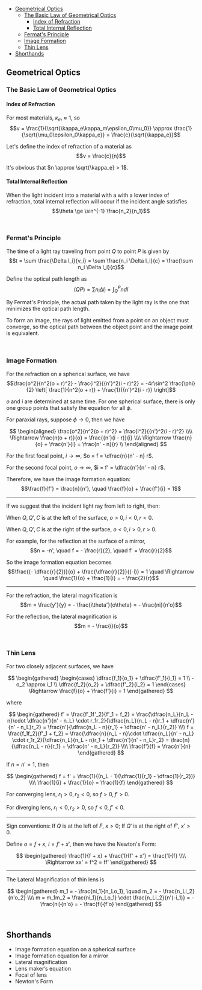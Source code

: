 
- [Geometrical Optics](#geometrical-optics)
  - [The Basic Law of Geometrical Optics](#the-basic-law-of-geometrical-optics)
    - [Index of Refraction](#index-of-refraction)
    - [Total Internal Reflection](#total-internal-reflection)
  - [Fermat's Principle](#fermats-principle)
  - [Image Formation](#image-formation)
  - [Thin Lens](#thin-lens)
- [Shorthands](#shorthands)




## Geometrical Optics
### The Basic Law of Geometrical Optics
#### Index of Refraction
For most materials, $\kappa_m \approx 1$, so $$v = \frac{1}{\sqrt{\kappa_e\kappa_m\epsilon_0\mu_0}} \approx \frac{1}{\sqrt{\mu_0\epsilon_0\kappa_e}} = \frac{c}{\sqrt{\kappa_e}}$$

Let's define the index of refraction of a material as $$v = \frac{c}{n}$$

It's obvious that $n \approx \sqrt{\kappa_e} > 1$.

#### Total Internal Reflection
When the light incident into a material with a with a lower index of refraction, total internal reflection will occur if the incident angle satisfies $$\theta \ge \sin^{-1} \frac{n_2}{n_1}$$






<br>

### Fermat's Principle
The time of a light ray traveling from point $Q$ to point $P$ is given by $$t = \sum \frac{\Delta l_i}{v_i} = \sum \frac{n_i \Delta l_i}{c} = \frac{\sum n_i \Delta l_i}{c}$$

Define the optical path length as $$(QP) = \sum n_i \Delta l_i = \int_Q^P ndl$$

By Fermat's Principle, the actual path taken by the light ray is the one that minimizes the optical path length.

To form an image, the rays of light emitted from a point on an object must converge, so the optical path between the object point and the image point is equivalent.







<br>

### Image Formation
For the refraction on a spherical surface, we have $$\frac{o^2}{n^2(o + r)^2} - \frac{i^2}{{n'}^2(i - r)^2} = -4r\sin^2 \frac{\phi}{2} \left[ \frac{1}{n^2(o + r)} + \frac{1}{{n'}^2(i - r)} \right]$$

$o$ and $i$ are determined at same time. For one spherical surface, there is only one group points that satisfy the equation for all $\phi$.

For paraxial rays, suppose $\phi \rightarrow 0$, then we have 

$$
\begin{aligned}
  \frac{o^2}{n^2(o + r)^2} = \frac{i^2}{{n'}^2(i - r)^2} \\\\
  \Rightarrow \frac{n(o + r)}{o} = \frac{{n'}(i - r)}{i} \\\\
  \Rightarrow \frac{n}{o} + \frac{n'}{i} = \frac{n' - n}{r} \\
\end{aligned}
$$

For the first focal point, $i \rightarrow \infty$, $o = f = \dfrac{n}{n' - n} r$.

For the second focal point, $o \rightarrow \infty$, $i = f' = \dfrac{n'}{n' - n} r$.

Therefore, we have the image formation equation: $$\frac{f}{f'} = \frac{n}{n'}, \quad \frac{f}{o} + \frac{f'}{i} = 1$$

---

If we suggest that the incident light ray from left to right, then:

When $Q, Q', C$ is at the left of the surface, $o > 0, i < 0, r < 0$.

When $Q, Q', C$ is at the right of the surface, $o < 0, i > 0, r > 0$.

For example, for the reflection at the surface of a mirror, $$n = -n', \quad f = - \frac{r}{2}, \quad f' = \frac{r}{2}$$

So the image formation equation becomes $$\frac{(- \dfrac{r}{2})}{o} + \frac{\dfrac{r}{2}}{(-i)} = 1 \quad \Rightarrow \quad \frac{1}{o} + \frac{1}{i} = - \frac{2}{r}$$

---

For the refraction, the lateral magnification is $$m = \frac{y'}{y} = - \frac{i\theta'}{o\theta} = - \frac{ni}{n'o}$$

For the reflection, the lateral magnification is $$m = - \frac{i}{o}$$







<br>

### Thin Lens
For two closely adjacent surfaces, we have 

$$
\begin{gathered}
  \begin{cases}
    \dfrac{f_1}{o_1} + \dfrac{f'_1}{i_1} = 1 \\
    -o_2 \approx i_1 \\
    \dfrac{f_2}{o_2} + \dfrac{f'_2}{i_2} = 1
  \end{cases}
  \Rightarrow \frac{f}{o} + \frac{f'}{i} = 1
\end{gathered}
$$

where

$$
\begin{gathered}
  f' = \frac{f'_1f'_2}{f'_1 + f_2} = \frac{\dfrac{n_L}{n_L - n}\cdot \dfrac{n'}{n' - n_L} \cdot r_1r_2}{\dfrac{n_L}{n_L - n}r_1 + \dfrac{n'}{n' - n_L}r_2} = \frac{n'}{\dfrac{n_L - n}{r_1} + \dfrac{n' - n_L}{r_2}} \\\\
  f = \frac{f_1f_2}{f'_1 + f_2} = \frac{\dfrac{n}{n_L - n}\cdot \dfrac{n_L}{n' - n_L} \cdot r_1r_2}{\dfrac{n_L}{n_L - n}r_1 + \dfrac{n'}{n' - n_L}r_2} = \frac{n}{\dfrac{n_L - n}{r_1} + \dfrac{n' - n_L}{r_2}} \\\\
  \frac{f'}{f} = \frac{n'}{n}
\end{gathered}
$$

If $n = n' = 1$, then 

$$
\begin{gathered}
  f = f' = \frac{1}{(n_L - 1)(\dfrac{1}{r_1} - \dfrac{1}{r_2})} \\\\
  \frac{1}{i} + \frac{1}{o} = \frac{1}{f}
\end{gathered}
$$

For converging lens, $r_1 > 0, r_2 < 0$, so $f > 0, f' > 0$.

For diverging lens, $r_1 < 0, r_2 > 0$, so $f < 0, f' < 0$.

---

Sign conventions: If $Q$ is at the left of $F$, $x > 0$; If $Q'$ is at the right of $F'$, $x' > 0$.

Define $o = f + x$, $i = f' + x'$, then we have the Newton's Form:

$$
\begin{gathered}
  \frac{1}{f + x} + \frac{1}{f' + x'} = \frac{1}{f} \\\\
  \Rightarrow xx' = f^2 = ff'
\end{gathered}
$$

---

The Lateral Magnification of thin lens is

$$
\begin{gathered}
  m_1 = - \frac{ni_1}{n_Lo_1}, \quad m_2 = - \frac{n_Li_2}{n'o_2} \\\\
  m = m_1m_2 = \frac{ni_1}{n_Lo_1} \cdot \frac{n_Li_2}{n'(-i_1)} = - \frac{ni}{n'o} = - \frac{fi}{f'o}
\end{gathered}
$$







<br>

## Shorthands
- Image formation equation on a spherical surface
- Image formation equation for a mirror
- Lateral magnification
- Lens maker’s equation
- Focal of lens
- Newton's Form

